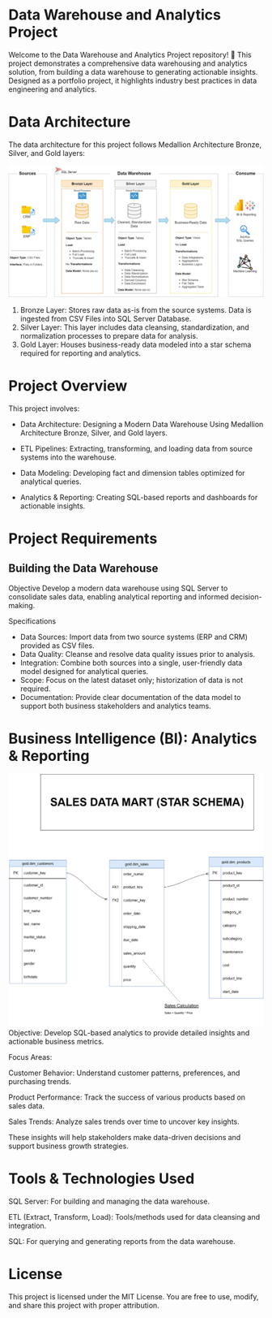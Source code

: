 # Data Warehouse and Analytics Project
Welcome to the Data Warehouse and Analytics Project repository! 🚀
This project demonstrates a comprehensive data warehousing and analytics solution, from building a data warehouse to generating actionable insights. Designed as a portfolio project, it highlights industry best practices in data engineering and analytics.

# Data Architecture
The data architecture for this project follows Medallion Architecture Bronze, Silver, and Gold layers:

![data_architecture](docs/data_architecture.png)


1. Bronze Layer: Stores raw data as-is from the source systems. Data is ingested from CSV Files into SQL Server Database.
2. Silver Layer: This layer includes data cleansing, standardization, and normalization processes to prepare data for analysis.
3. Gold Layer: Houses business-ready data modeled into a star schema required for reporting and analytics.



# Project Overview 
This project involves:
* Data Architecture: Designing a Modern Data Warehouse Using Medallion Architecture Bronze, Silver, and Gold layers.
  
* ETL Pipelines: Extracting, transforming, and loading data from source systems into the warehouse.
  
* Data Modeling: Developing fact and dimension tables optimized for analytical queries.
  
* Analytics & Reporting: Creating SQL-based reports and dashboards for actionable insights.

# Project Requirements

## Building the Data Warehouse 
Objective
Develop a modern data warehouse using SQL Server to consolidate sales data, enabling analytical reporting and informed decision-making.

Specifications
* Data Sources: Import data from two source systems (ERP and CRM) provided as CSV files.
* Data Quality: Cleanse and resolve data quality issues prior to analysis.
* Integration: Combine both sources into a single, user-friendly data model designed for analytical queries.
* Scope: Focus on the latest dataset only; historization of data is not required.
* Documentation: Provide clear documentation of the data model to support both business stakeholders and analytics teams.

#  Business Intelligence (BI): Analytics & Reporting

![starschema](docs/datamodels.png)
Objective:
Develop SQL-based analytics to provide detailed insights and actionable business metrics.

Focus Areas:

Customer Behavior: Understand customer patterns, preferences, and purchasing trends.

Product Performance: Track the success of various products based on sales data.

Sales Trends: Analyze sales trends over time to uncover key insights.

These insights will help stakeholders make data-driven decisions and support business growth strategies.

# Tools & Technologies Used
SQL Server: For building and managing the data warehouse.

ETL (Extract, Transform, Load): Tools/methods used for data cleansing and integration.

SQL: For querying and generating reports from the data warehouse.


# License 
This project is licensed under the MIT License. You are free to use, modify, and share this project with proper attribution.
